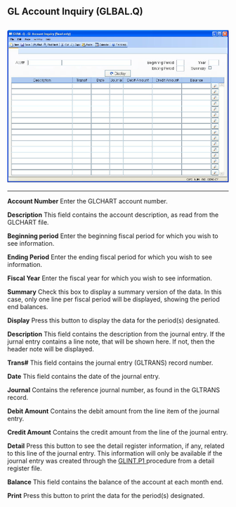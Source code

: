 ##  GL Account Inquiry (GLBAL.Q)

<PageHeader />

##

![](./GLBAL-Q-1.jpg)

** **  
  
**Account Number** Enter the GLCHART account number.  
  
**Description** This field contains the account description, as read from the
GLCHART file.  
  
**Beginning period** Enter the beginning fiscal period for which you wish to
see information.  
  
**Ending Period** Enter the ending fiscal period for which you wish to see
information.  
  
**Fiscal Year** Enter the fiscal year for which you wish to see information.  
  
**Summary** Check this box to display a summary version of the data. In this
case, only one line per fiscal period will be displayed, showing the period
end balances.  
  
**Display** Press this button to display the data for the period(s)
designated.  
  
**Description** This field contains the description from the journal entry. If
the jurnal entry contains a line note, that will be shown here. If not, then
the header note will be displayed.  
  
**Trans#** This field contains the journal entry (GLTRANS) record number.  
  
**Date** This field contains the date of the journal entry.  
  
**Journal** Contains the reference journal number, as found in the GLTRANS
record.  
  
**Debit Amount** Contains the debit amount from the line item of the journal
entry.  
  
**Credit Amount** Contains the credit amount from the line of the journal
entry.  
  
**Detail** Press this button to see the detail register information, if any, related to this line of the journal entry. This information will only be available if the journal entry was created through the [ GLINT.P1 ](../../../../../rover/AP-OVERVIEW/AP-ENTRY/AP-E/CHECKS-E/AP-CONTROL/GLCHART-E/GLCHART-E-1/GL-CONTROL/GL-CONTROL-1/GLINT-P1) procedure from a detail register file.   
  
**Balance** This field contains the balance of the account at each month end.  
  
**Print** Press this button to print the data for the period(s) designated.  
  
  
<badge text= "Version 8.10.57" vertical="middle" />

<PageFooter />